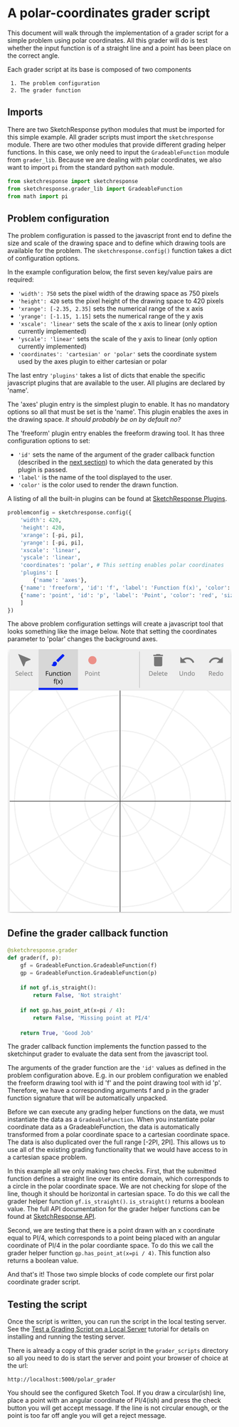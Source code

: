 # A polar-coordinates grader script

This document will walk through the implementation of a grader script for
a simple problem using polar coordinates. All this grader will do is test whether the
input function is of a straight line and a point has been place on the correct angle.

Each grader script at its base is composed of two components

     1. The problem configuration
     2. The grader function

## Imports

There are two SketchResponse python modules that must be imported for this simple example. All grader scripts must import the `sketchresponse` module. There are two other modules that provide different grading helper functions. In this case, we only need to input the `GradeableFunction` module from `grader_lib`. Because we are dealing with polar coordinates, we also want to import `pi` from the
standard python `math` module.

```python
from sketchresponse import sketchresponse
from sketchresponse.grader_lib import GradeableFunction
from math import pi
```

## Problem configuration

The problem configuration is passed to the javascript front end to define the
size and scale of the drawing space and to define which drawing tools are
available for the problem. The `sketchresponse.config()` function takes a dict of
configuration options.

In the example configuration below, the first seven key/value pairs are required:

* `'width': 750` sets the pixel width of the drawing space as 750 pixels
* `'height': 420` sets the pixel height of the drawing space to 420 pixels
* `'xrange': [-2.35, 2.35]` sets the numerical range of the x axis
* `'yrange': [-1.15, 1.15]` sets the numerical range of the y axis
* `'xscale': 'linear'` sets the scale of the x axis to linear (only option currently implemented)
* `'yscale': 'linear'` sets the scale of the y axis to linear (only option currently implemented)
* `'coordinates': 'cartesian' or 'polar'` sets the coordinate system used by the axes plugin to either cartesian or polar

The last entry `'plugins'` takes a list of dicts that enable the specific javascript plugins that are available to the user. All plugins are declared by 'name'.

The 'axes' plugin entry is the simplest plugin to enable. It has no mandatory options so all that must be set is the 'name'. This plugin enables the axes in the drawing space. *It should probably be on by default no?*

The 'freeform' plugin entry enables the freeform drawing tool. It has three configuration options to set:

* `'id'` sets the name of the argument of the grader callback function (described in the [next section](#grader)) to which the data generated by this plugin is passed.
* `'label'` is the name of the tool displayed to the user.
* `'color'` is the color used to render the drawn function.

A listing of all the built-in plugins can be found at [SketchResponse Plugins](probconfig_plugins.md).

```python
problemconfig = sketchresponse.config({
    'width': 420,
    'height': 420,
    'xrange': [-pi, pi],
    'yrange': [-pi, pi],
    'xscale': 'linear',
    'yscale': 'linear',
    'coordinates': 'polar', # This setting enables polar coordinates
    'plugins': [
        {'name': 'axes'},
	{'name': 'freeform', 'id': 'f', 'label': 'Function f(x)', 'color':'blue'},
	{'name': 'point', 'id': 'p', 'label': 'Point', 'color': 'red', 'size': 15},
    ]
})
```

The above problem configuration settings will create a javascript tool that looks something like the image below. Note that setting the coordinates parameter to 'polar' changes the background axes.

![What the user will see](imgs/polar_config.png "Polar Config")

## Define the grader callback function
<div id=grader></div>

```python
@sketchresponse.grader
def grader(f, p):
    gf = GradeableFunction.GradeableFunction(f)
    gp = GradeableFunction.GradeableFunction(p)
    
    if not gf.is_straight():
        return False, 'Not straight'

    if not gp.has_point_at(x=pi / 4):
        return False, 'Missing point at PI/4'

    return True, 'Good Job'
```

The grader callback function implements the function passed to the sketchinput
grader to evaluate the data sent from the javascript tool.

The arguments of the grader function are the `'id'` values as defined in the
problem configuration above. E.g. in our problem configuration we enabled the
freeform drawing tool with id 'f' and the point drawing tool with id 'p'.
Therefore, we have a corresponding arguments f and p in the grader function
signature that will be automatically unpacked.

Before we can execute any grading helper functions on the data, we must
instantiate the data as a `GradeableFunction`. When you instantiate polar
coordinate data as a GradeableFunction, the data is automatically transformed
from a polar coordinate space to a cartesian coordinate space. The data is also
duplicated over the full range [-2PI, 2PI]. This allows us
to use all of the existing grading functionality that we would have access to
in a cartesian space problem.

In this example all we only making two checks. First, that the submitted function
defines a straight line over its entire domain, which corresponds to a circle
in the polar coordinate space. We are not checking for slope of the line, though it should be horizontal in cartesian space.
To do this we call the grader helper function `gf.is_straight()`.
`is_straight()` returns a boolean value. The full API documentation for the
grader helper functions can be found at [SketchResponse API](https://SketchResponse.github.io/sketchresponse).

Second, we are testing that there is a point drawn with an
x coordinate equal to PI/4, which corresponds to a point being placed with an angular
coordinate of PI/4 in the polar coordiante space. To do this we call the grader helper
function `gp.has_point_at(x=pi / 4)`. This function also returns a boolean value.

And that's it! Those two simple blocks of code complete our first polar coordinate grader script.

## Testing the script

Once the script is written, you can run the script in the local testing server. See the [Test a Grading Script on a Local Server](local_test.md) tutorial for details on installing and running the testing server.

There is already a copy of this grader script in the `grader_scripts` directory so all you need to do is start the server and point your browser of choice at the url:

```
http://localhost:5000/polar_grader
```

You should see the configured Sketch Tool. If you draw a circular(ish) line, place a point with an angular coordinate of PI/4(ish) and press the check button you will get accept message. If the line is not circular enough, or the point is too far off angle you will get a reject message.